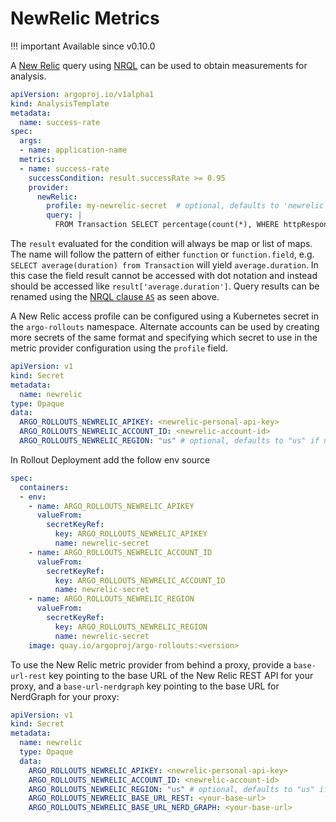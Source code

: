 # NewRelic Metrics

!!! important
Available since v0.10.0

A [New Relic](https://newrelic.com/) query using [NRQL](https://docs.newrelic.com/docs/query-your-data/nrql-new-relic-query-language/get-started/introduction-nrql-new-relics-query-language) can be used to obtain measurements for analysis.

```yaml
apiVersion: argoproj.io/v1alpha1
kind: AnalysisTemplate
metadata:
  name: success-rate
spec:
  args:
  - name: application-name
  metrics:
  - name: success-rate
    successCondition: result.successRate >= 0.95
    provider:
      newRelic:
        profile: my-newrelic-secret  # optional, defaults to 'newrelic'
        query: |
          FROM Transaction SELECT percentage(count(*), WHERE httpResponseCode != 500) as successRate where appName = '{{ args.application-name }}'
```

The `result` evaluated for the condition will always be map or list of maps. The name will follow the pattern of either `function` or `function.field`, e.g. `SELECT average(duration) from Transaction` will yield `average.duration`. In this case the field result cannot be accessed with dot notation and instead should be accessed like `result['average.duration']`. Query results can be renamed using the [NRQL clause `AS`](https://docs.newrelic.com/docs/query-your-data/nrql-new-relic-query-language/get-started/nrql-syntax-clauses-functions#sel-as) as seen above.

A New Relic access profile can be configured using a Kubernetes secret in the `argo-rollouts` namespace. Alternate accounts can be used by creating more secrets of the same format and specifying which secret to use in the metric provider configuration using the `profile` field.

```yaml
apiVersion: v1
kind: Secret
metadata:
  name: newrelic
type: Opaque
data:
  ARGO_ROLLOUTS_NEWRELIC_APIKEY: <newrelic-personal-api-key>
  ARGO_ROLLOUTS_NEWRELIC_ACCOUNT_ID: <newrelic-account-id>
  ARGO_ROLLOUTS_NEWRELIC_REGION: "us" # optional, defaults to "us" if not set. Only set to "eu" if you use EU New Relic
```

In Rollout Deployment add the follow env source

```yaml
spec:
  containers:
  - env:
    - name: ARGO_ROLLOUTS_NEWRELIC_APIKEY
      valueFrom:
        secretKeyRef:
          key: ARGO_ROLLOUTS_NEWRELIC_APIKEY
          name: newrelic-secret
    - name: ARGO_ROLLOUTS_NEWRELIC_ACCOUNT_ID
      valueFrom:
        secretKeyRef:
          key: ARGO_ROLLOUTS_NEWRELIC_ACCOUNT_ID
          name: newrelic-secret
    - name: ARGO_ROLLOUTS_NEWRELIC_REGION
      valueFrom:
        secretKeyRef:
          key: ARGO_ROLLOUTS_NEWRELIC_REGION
          name: newrelic-secret
    image: quay.io/argoproj/argo-rollouts:<version>
```

To use the New Relic metric provider from behind a proxy, provide a `base-url-rest` key pointing to the base URL of the New Relic REST API for your proxy, and a `base-url-nerdgraph` key pointing to the base URL for NerdGraph for your proxy:

```yaml
apiVersion: v1
kind: Secret
metadata:
  name: newrelic
  type: Opaque
  data:
    ARGO_ROLLOUTS_NEWRELIC_APIKEY: <newrelic-personal-api-key>
    ARGO_ROLLOUTS_NEWRELIC_ACCOUNT_ID: <newrelic-account-id>
    ARGO_ROLLOUTS_NEWRELIC_REGION: "us" # optional, defaults to "us" if not set. Only set to "eu" if you use EU New Relic
    ARGO_ROLLOUTS_NEWRELIC_BASE_URL_REST: <your-base-url>
    ARGO_ROLLOUTS_NEWRELIC_BASE_URL_NERD_GRAPH: <your-base-url>
```

